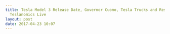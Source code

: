 ```yaml
---
title: Tesla Model 3 Release Date, Governor Cuomo, Tesla Trucks and Resale Value -
  Teslanomics Live
layout: post
date: 2017-04-23 10:07
---
```

